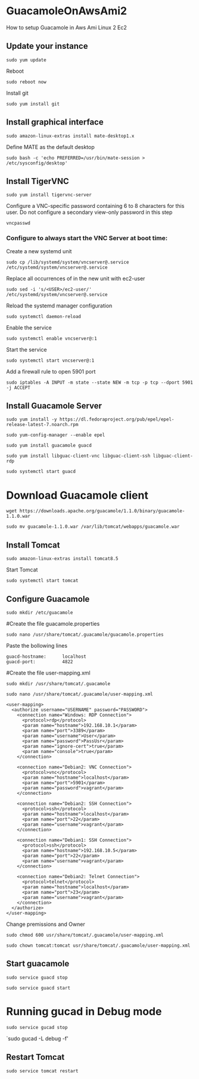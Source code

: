 # GuacamoleOnAwsAmi2
How to setup Guacamole in Aws Ami Linux 2 Ec2

## Update your instance

`sudo yum update`

Reboot

`sudo reboot now`

Install git

`sudo yum install git`

## Install graphical interface
`sudo amazon-linux-extras install mate-desktop1.x`

Define MATE as the default desktop

`sudo bash -c 'echo PREFERRED=/usr/bin/mate-session > /etc/sysconfig/desktop'`

## Install TigerVNC
`sudo yum install tigervnc-server`

Configure a VNC-specific password containing 6 to 8 characters for this user. Do not configure a secondary view-only password in this step

`vncpasswd`

### Configure to always start the VNC Server at boot time:

Create a new systemd unit

`sudo cp /lib/systemd/system/vncserver@.service /etc/systemd/system/vncserver@.service`

Replace all occurrences of <USER> in the new unit with ec2-user

`sudo sed -i 's/<USER>/ec2-user/' /etc/systemd/system/vncserver@.service`

Reload the systemd manager configuration

`sudo systemctl daemon-reload`

Enable the service

`sudo systemctl enable vncserver@:1`

Start the service

`sudo systemctl start vncserver@:1`

Add a firewall rule to open 5901 port

`sudo iptables -A INPUT -m state --state NEW -m tcp -p tcp --dport 5901 -j ACCEPT`
## Install Guacamole Server

`sudo yum install -y https://dl.fedoraproject.org/pub/epel/epel-release-latest-7.noarch.rpm`

`sudo yum-config-manager --enable epel`

`sudo yum install guacamole guacd`

`sudo yum install libguac-client-vnc libguac-client-ssh libguac-client-rdp`

`sudo systemctl start guacd`

# Download Guacamole client

`wget https://downloads.apache.org/guacamole/1.1.0/binary/guacamole-1.1.0.war`

`sudo mv guacamole-1.1.0.war /var/lib/tomcat/webapps/guacamole.war`

## Install Tomcat

`sudo amazon-linux-extras install tomcat8.5`

Start Tomcat

`sudo systemctl start tomcat`

## Configure Guacamole

`sudo mkdir /etc/guacamole`

#Create the file guacamole.properties

`sudo nano /usr/share/tomcat/.guacamole/guacamole.properties`

Paste the bollowing lines

```# Hostname and port of guacamole proxy
guacd-hostname:      localhost
guacd-port:          4822
```

#Create the file user-mapping.xml

`sudo mkdir /usr/share/tomcat/.guacamole`

`sudo nano /usr/share/tomcat/.guacamole/user-mapping.xml`

```
<user-mapping>
  <authorize username="USERNAME" password="PASSWORD">
    <connection name="Windows: RDP Connection">
      <protocol>rdp</protocol>
      <param name="hostname">192.168.10.1</param>
      <param name="port">3389</param>
      <param name="username">User</param>
      <param name="password">PassUsr</param>
      <param name="ignore-cert">true</param>
      <param name="console">true</param>
    </connection>
 
    <connection name="Debian2: VNC Connection">
      <protocol>vnc</protocol>
      <param name="hostname">localhost</param>
      <param name="port">5901</param>
      <param name="password">vagrant</param>
    </connection>
 
    <connection name="Debian2: SSH Connection">
      <protocol>ssh</protocol>
      <param name="hostname">localhost</param>
      <param name="port">22</param>
      <param name="username">vagrant</param>
    </connection>
 
    <connection name="Debian1: SSH Connection">
      <protocol>ssh</protocol>
      <param name="hostname">192.168.10.5</param>
      <param name="port">22</param>
      <param name="username">vagrant</param>
    </connection>
 
    <connection name="Debian2: Telnet Connection">
      <protocol>telnet</protocol>
      <param name="hostname">localhost</param>
      <param name="port">23</param>
      <param name="username">vagrant</param>
    </connection>
  </authorize>
</user-mapping>
```
Change premissions and Owner

`sudo chmod 600 usr/share/tomcat/.guacamole/user-mapping.xml`

`sudo chown tomcat:tomcat usr/share/tomcat/.guacamole/user-mapping.xml`

## Start guacamole

 `sudo service guacd stop`
 
 `sudo service guacd start`
 
 # Running gucad in Debug mode
 
 `sudo service gucad stop`
 
 `sudo gucad -L debug -f'
 
 ## Restart Tomcat
 
 `sudo service tomcat restart`
